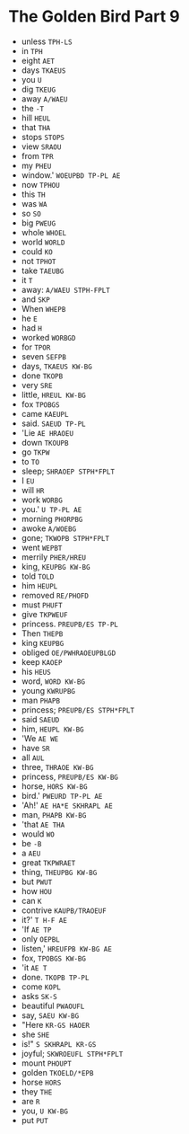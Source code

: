 # The Golden Bird Part 9

* unless `TPH-LS`
* in `TPH`
* eight `AET`
* days `TKAEUS`
* you `U`
* dig `TKEUG`
* away `A/WAEU`
* the `-T`
* hill `HEUL`
* that `THA`
* stops `STOPS`
* view `SRAOU`
* from `TPR`
* my `PHEU`
* window.' `WOEUPBD TP-PL AE`
* now `TPHOU`
* this `TH`
* was `WA`
* so `SO`
* big `PWEUG`
* whole `WHOEL`
* world `WORLD`
* could `KO`
* not `TPHOT`
* take `TAEUBG`
* it `T`
* away: `A/WAEU STPH-FPLT`
* and `SKP`
* When `WHEPB`
* he `E`
* had `H`
* worked `WORBGD`
* for `TPOR`
* seven `SEFPB`
* days, `TKAEUS KW-BG`
* done `TKOPB`
* very `SRE`
* little, `HREUL KW-BG`
* fox `TPOBGS`
* came `KAEUPL`
* said. `SAEUD TP-PL`
* 'Lie `AE HRAOEU`
* down `TKOUPB`
* go `TKPW`
* to `TO`
* sleep; `SHRAOEP STPH*FPLT`
* I `EU`
* will `HR`
* work `WORBG`
* you.' `U TP-PL AE`
* morning `PHORPBG`
* awoke `A/WOEBG`
* gone; `TKWOPB STPH*FPLT`
* went `WEPBT`
* merrily `PHER/HREU`
* king, `KEUPBG KW-BG`
* told `TOLD`
* him `HEUPL`
* removed `RE/PHOFD`
* must `PHUFT`
* give `TKPWEUF`
* princess. `PREUPB/ES TP-PL`
* Then `THEPB`
* king `KEUPBG`
* obliged `OE/PWHRAOEUPBLGD`
* keep `KAOEP`
* his `HEUS`
* word, `WORD KW-BG`
* young `KWRUPBG`
* man `PHAPB`
* princess; `PREUPB/ES STPH*FPLT`
* said `SAEUD`
* him, `HEUPL KW-BG`
* 'We `AE WE`
* have `SR`
* all `AUL`
* three, `THRAOE KW-BG`
* princess, `PREUPB/ES KW-BG`
* horse, `HORS KW-BG`
* bird.' `PWEURD TP-PL AE`
* 'Ah!' `AE HA*E SKHRAPL AE`
* man, `PHAPB KW-BG`
* 'that `AE THA`
* would `WO`
* be `-B`
* a `AEU`
* great `TKPWRAET`
* thing, `THEUPBG KW-BG`
* but `PWUT`
* how `HOU`
* can `K`
* contrive `KAUPB/TRAOEUF`
* it?' `T H-F AE`
* 'If `AE TP`
* only `OEPBL`
* listen,' `HREUFPB KW-BG AE`
* fox, `TPOBGS KW-BG`
* 'it `AE T`
* done. `TKOPB TP-PL`
* come `KOPL`
* asks `SK-S`
* beautiful `PWAOUFL`
* say, `SAEU KW-BG`
* "Here `KR-GS HAOER`
* she `SHE`
* is!" `S SKHRAPL KR-GS`
* joyful; `SKWROEUFL STPH*FPLT`
* mount `PHOUPT`
* golden `TKOELD/*EPB`
* horse `HORS`
* they `THE`
* are `R`
* you, `U KW-BG`
* put `PUT`

